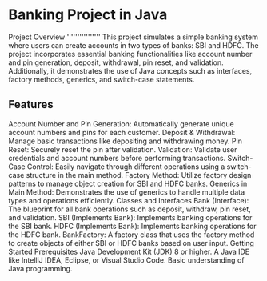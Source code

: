 Banking Project in Java
=======================
Project Overview
''''''''''''''''
This project simulates a simple banking system where users can create accounts in two types of banks: SBI and HDFC. The project incorporates essential banking functionalities like account number and pin generation, deposit, withdrawal, pin reset, and validation. Additionally, it demonstrates the use of Java concepts such as interfaces, factory methods, generics, and switch-case statements.

Features
--------
Account Number and Pin Generation: Automatically generate unique account numbers and pins for each customer.
Deposit & Withdrawal: Manage basic transactions like depositing and withdrawing money.
Pin Reset: Securely reset the pin after validation.
Validation: Validate user credentials and account numbers before performing transactions.
Switch-Case Control: Easily navigate through different operations using a switch-case structure in the main method.
Factory Method: Utilize factory design patterns to manage object creation for SBI and HDFC banks.
Generics in Main Method: Demonstrates the use of generics to handle multiple data types and operations efficiently.
Classes and Interfaces
Bank (Interface): The blueprint for all bank operations such as deposit, withdraw, pin reset, and validation.
SBI (Implements Bank): Implements banking operations for the SBI bank.
HDFC (Implements Bank): Implements banking operations for the HDFC bank.
BankFactory: A factory class that uses the factory method to create objects of either SBI or HDFC banks based on user input.
Getting Started
Prerequisites
Java Development Kit (JDK) 8 or higher.
A Java IDE like IntelliJ IDEA, Eclipse, or Visual Studio Code.
Basic understanding of Java programming.
